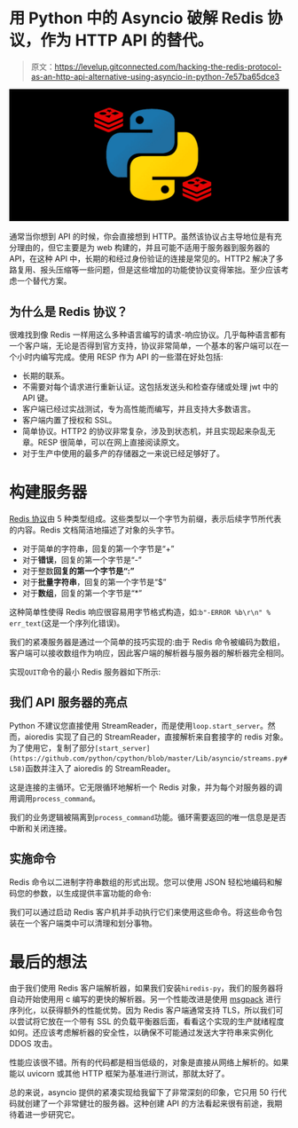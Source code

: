 # 用 Python 中的 Asyncio 破解 Redis 协议，作为 HTTP API 的替代。

> 原文：<https://levelup.gitconnected.com/hacking-the-redis-protocol-as-an-http-api-alternative-using-asyncio-in-python-7e57ba65dce3>

![](img/6b0eac64fdfe9c10bb98fa1bfe3d6957.png)

通常当你想到 API 的时候，你会直接想到 HTTP。虽然该协议占主导地位是有充分理由的，但它主要是为 web 构建的，并且可能不适用于服务器到服务器的 API，在这种 API 中，长期的和经过身份验证的连接是常见的。HTTP2 解决了多路复用、报头压缩等一些问题，但是这些增加的功能使协议变得笨拙。至少应该考虑一个替代方案。

## 为什么是 Redis 协议？

很难找到像 Redis 一样用这么多种语言编写的请求-响应协议。几乎每种语言都有一个客户端，无论是否得到官方支持，协议非常简单，一个基本的客户端可以在一个小时内编写完成。使用 RESP 作为 API 的一些潜在好处包括:

*   长期的联系。
*   不需要对每个请求进行重新认证。这包括发送头和检查存储或处理 jwt 中的 API 键。
*   客户端已经过实战测试，专为高性能而编写，并且支持大多数语言。
*   客户端内置了授权和 SSL。
*   简单协议。HTTP2 的协议非常复杂，涉及到状态机，并且实现起来杂乱无章。RESP 很简单，可以在网上直接阅读原文。
*   对于生产中使用的最多产的存储器之一来说已经足够好了。

# 构建服务器

[Redis 协议](https://redis.io/topics/protocol)由 5 种类型组成。这些类型以一个字节为前缀，表示后续字节所代表的内容。Redis 文档简洁地描述了对象的头字节。

*   对于简单的字符串，回复的第一个字节是“+”
*   对于**错误**，回复的第一个字节是“-”
*   对于整数**回复的第一个字节是“:”**
*   对于**批量字符串**，回复的第一个字节是“$”
*   对于**数组**，回复的第一个字节是“*”

这种简单性使得 Redis 响应很容易用字节格式构造，如:`b"-ERROR %b\r\n" % err_text`(这是一个序列化错误)。

我们的紧凑服务器是通过一个简单的技巧实现的:由于 Redis 命令被编码为数组，客户端可以接收数组作为响应，因此客户端的解析器与服务器的解析器完全相同。

实现`QUIT`命令的最小 Redis 服务器如下所示:

## 我们 API 服务器的亮点

Python 不建议您直接使用 StreamReader，而是使用`loop.start_server`。然而，aioredis 实现了自己的 StreamReader，直接解析来自套接字的 redis 对象。为了使用它，复制了部分`[start_server](https://github.com/python/cpython/blob/master/Lib/asyncio/streams.py#L58)`函数并注入了 aioredis 的 StreamReader。

这是连接的主循环。它无限循环地解析一个 Redis 对象，并为每个对服务器的调用调用`process_command`。

我们的业务逻辑被隔离到`process_command`功能。循环需要返回的唯一信息是是否中断和关闭连接。

## 实施命令

Redis 命令以二进制字符串数组的形式出现。您可以使用 JSON 轻松地编码和解码您的参数，以生成提供丰富功能的命令:

我们可以通过启动 Redis 客户机并手动执行它们来使用这些命令。将这些命令包装在一个客户端类中可以清理和划分事物。

# 最后的想法

由于我们使用 Redis 客户端解析器，如果我们安装`hiredis-py`，我们的服务器将自动开始使用用 c 编写的更快的解析器。另一个性能改进是使用 [msgpack](https://msgpack.org/index.html) 进行序列化，以获得额外的性能优势。因为 Redis 客户端通常支持 TLS，所以我们可以尝试将它放在一个带有 SSL 的负载平衡器后面，看看这个实现的生产就绪程度如何。还应该考虑解析器的安全性，以确保不可能通过发送大字符串来实例化 DDOS 攻击。

性能应该很不错。所有的代码都是相当低级的，对象是直接从网络上解析的。如果能以 uvicorn 或其他 HTTP 框架为基准进行测试，那就太好了。

总的来说，asyncio 提供的紧凑实现给我留下了非常深刻的印象，它只用 50 行代码就创建了一个非常健壮的服务器。这种创建 API 的方法看起来很有前途，我期待着进一步研究它。